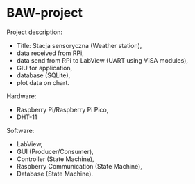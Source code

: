 # BAW-project

Project description:
* Title: Stacja sensoryczna (Weather station),
* data received from RPi,
* data send from RPi to LabView (UART using VISA modules),
* GIU for application,
* database (SQLite),
* plot data on chart.

Hardware:
* Raspberry Pi/Raspberry Pi Pico,
* DHT-11

Software:
* LabView,
* GUI (Producer/Consumer),
* Controller (State Machine),
* Raspberry Communication (State Machine),
* Database (State Machine).